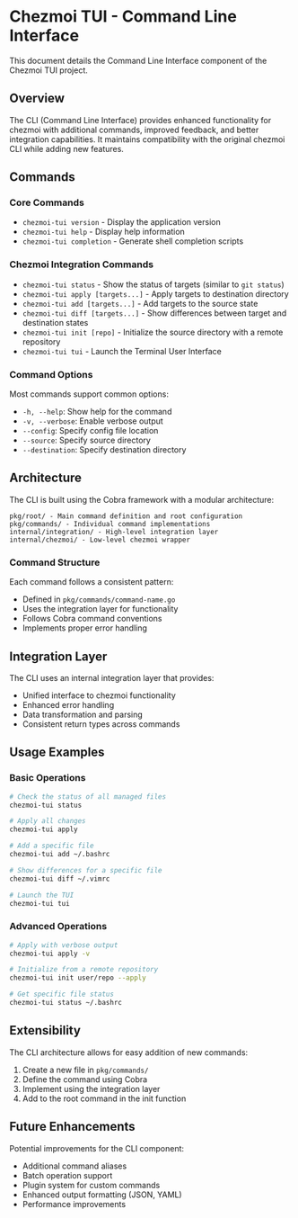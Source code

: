# Chezmoi TUI - Command Line Interface

This document details the Command Line Interface component of the Chezmoi TUI project.

## Overview

The CLI (Command Line Interface) provides enhanced functionality for chezmoi with additional commands, improved feedback, and better integration capabilities. It maintains compatibility with the original chezmoi CLI while adding new features.

## Commands

### Core Commands

- `chezmoi-tui version` - Display the application version
- `chezmoi-tui help` - Display help information
- `chezmoi-tui completion` - Generate shell completion scripts

### Chezmoi Integration Commands

- `chezmoi-tui status` - Show the status of targets (similar to `git status`)
- `chezmoi-tui apply [targets...]` - Apply targets to destination directory
- `chezmoi-tui add [targets...]` - Add targets to the source state
- `chezmoi-tui diff [targets...]` - Show differences between target and destination states
- `chezmoi-tui init [repo]` - Initialize the source directory with a remote repository
- `chezmoi-tui tui` - Launch the Terminal User Interface

### Command Options

Most commands support common options:
- `-h, --help`: Show help for the command
- `-v, --verbose`: Enable verbose output
- `--config`: Specify config file location
- `--source`: Specify source directory
- `--destination`: Specify destination directory

## Architecture

The CLI is built using the Cobra framework with a modular architecture:

```
pkg/root/ - Main command definition and root configuration
pkg/commands/ - Individual command implementations
internal/integration/ - High-level integration layer
internal/chezmoi/ - Low-level chezmoi wrapper
```

### Command Structure

Each command follows a consistent pattern:
- Defined in `pkg/commands/command-name.go`
- Uses the integration layer for functionality
- Follows Cobra command conventions
- Implements proper error handling

## Integration Layer

The CLI uses an internal integration layer that provides:
- Unified interface to chezmoi functionality
- Enhanced error handling
- Data transformation and parsing
- Consistent return types across commands

## Usage Examples

### Basic Operations
```bash
# Check the status of all managed files
chezmoi-tui status

# Apply all changes
chezmoi-tui apply

# Add a specific file
chezmoi-tui add ~/.bashrc

# Show differences for a specific file
chezmoi-tui diff ~/.vimrc

# Launch the TUI
chezmoi-tui tui
```

### Advanced Operations
```bash
# Apply with verbose output
chezmoi-tui apply -v

# Initialize from a remote repository
chezmoi-tui init user/repo --apply

# Get specific file status
chezmoi-tui status ~/.bashrc
```

## Extensibility

The CLI architecture allows for easy addition of new commands:
1. Create a new file in `pkg/commands/`
2. Define the command using Cobra
3. Implement using the integration layer
4. Add to the root command in the init function

## Future Enhancements

Potential improvements for the CLI component:
- Additional command aliases
- Batch operation support
- Plugin system for custom commands
- Enhanced output formatting (JSON, YAML)
- Performance improvements